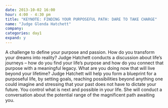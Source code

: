 ```yaml
---
date: 2013-10-02 16:00
hour: 4:00 - 4:30 pm
title: "KEYNOTE: FINDING YOUR PURPOSEFUL PATH: DARE TO TAKE CHARGE"
name: "Judge Glenda Hatchett"
company:
categories: day1
expand: y
---
```

A challenge to define your purpose and passion. How do you transform your dreams into reality? Judge Hatchett conducts a discussion about life’s journeys – how do you find your life’s purpose and how do you connect that purpose with a meaningful legacy. What are you doing now that will live beyond your lifetime? Judge Hatchett will help you form a blueprint for a purposeful life, by setting goals, reaching possibilities beyond anything one could imagine and stressing that your past does not have to dictate your future. You control what is next and possible in your life. She will conduct a conversation about the potential range of the magnificent path awaiting you.
